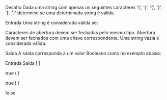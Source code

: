 Desafio
Dada uma string com apenas os seguintes caracteres '(', ')', '{', '}', '[', ']' determine se uma determinada string é válida.

Entrada
Uma string é considerada válida se:

Caracteres de abertura devem ser fechadas pelo mesmo tipo. Abertura devem ser fechados com uma chave correspondente. Uma string vazia é considerada válida.

Saída
A saída corresponde a um valor Booleano como no exemplo abaixo:

Entrada Saída
[ ]

true
( )

true
[ )

false

